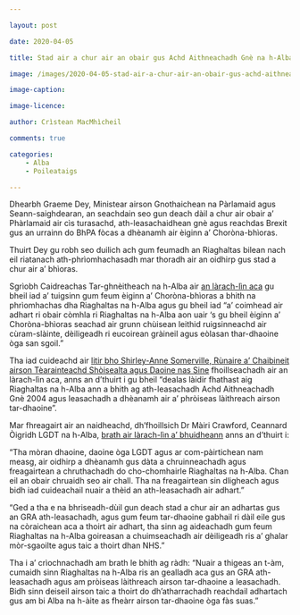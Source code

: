 ```yaml
---

layout: post

date: 2020-04-05

title: Stad air a chur air an obair gus Achd Aithneachadh Gnè na h-Alba ath-leasachadh

image: /images/2020-04-05-stad-air-a-chur-air-an-obair-gus-achd-aithneachadh-gne-na-h-alba-ath-leasachadh.jpg

image-caption:

image-licence:

author: Crìstean MacMhìcheil

comments: true

categories:
    - Alba
    - Poileataigs

---
```


Dhearbh Graeme Dey, Ministear airson Gnothaichean na Pàrlamaid agus Seann-saighdearan, an seachdain seo gun deach dàil a chur air obair a’ Phàrlamaid air cìs turasachd, ath-leasachaidhean gnè agus reachdas Brexit gus an urrainn do BhPA fòcas a dhèanamh air èiginn a’ Choròna-bhìoras.

<!--more-->

Thuirt Dey gu robh seo duilich ach gum feumadh an Riaghaltas bilean nach eil riatanach ath-phrìomhachasadh mar thoradh air an oidhirp gus stad a chur air a’ bhìoras.

Sgrìobh Caidreachas Tar-ghnèitheach na h-Alba air [an làrach-lìn aca](http://equalrecognition.scot/gra-reform-halted-due-to-coronavirus-crisis/) gu bheil iad a’ tuigsinn gum feum èiginn a’ Choròna-bhìoras a bhith na phrìomhachas dha Riaghaltas na h-Alba agus gu bheil iad “a’ coimhead air adhart ri obair còmhla ri Riaghaltas na h-Alba aon uair ‘s gu bheil èiginn a’ Choròna-bhìoras seachad air grunn chùisean leithid ruigsinneachd air cùram-slàinte, dèiligeadh ri eucoirean gràineil agus eòlasan thar-dhaoine òga san sgoil.”

Tha iad cuideachd air [litir bho Shirley-Anne Somerville, Rùnaire a’ Chaibineit airson Tèarainteachd Shòisealta agus Daoine nas Sine](http://equalrecognition.scot/gra-reform-halted-due-to-coronavirus-crisis/) fhoillseachadh air an làrach-lìn aca, anns an d’thuirt i gu bheil “dealas làidir fhathast aig Riaghaltas na h-Alba ann a bhith ag ath-leasachadh Achd Aithneachadh Gnè 2004 agus leasachadh a dhèanamh air a’ phròiseas làithreach airson tar-dhaoine”.

Mar fhreagairt air an naidheachd, dh’fhoillsich Dr Màiri Crawford, Ceannard Òigridh LGDT na h-Alba, [brath air làrach-lìn a’ bhuidheann](https://www.lgbtyouth.org.uk/news/2020/message-from-our-chief-executive-gra-reform/) anns an d’thuirt i:

“Tha mòran dhaoine, daoine òga LGDT agus ar com-pàirtichean nam measg, air oidhirp a dhèanamh gus dàta a chruinneachadh agus freagairtean a chruthachadh do cho-chomhairle Riaghaltas na h-Alba. Chan eil an obair chruaidh seo air chall. Tha na freagairtean sin dligheach agus bidh iad cuideachail nuair a thèid an ath-leasachadh air adhart.”

“Ged a tha e na bhriseadh-dùil gun deach stad a chur air an adhartas gus an GRA ath-leasachadh, agus gum feum tar-dhaoine gabhail ri dàil eile gus na còraichean aca a thoirt air adhart, tha sinn ag aideachadh gum feum Riaghaltas na h-Alba goireasan a chuimseachadh air dèiligeadh ris a’ ghalar mòr-sgaoilte agus taic a thoirt dhan NHS.”

Tha i a’ crìochnachadh am brath le bhith ag ràdh: “Nuair a thigeas an t-àm, cumaidh sinn Riaghaltas na h-Alba ris an gealladh aca gus an GRA ath-leasachadh agus am pròiseas làithreach airson tar-dhaoine a leasachadh. Bidh sinn deiseil airson taic a thoirt do dh’atharrachadh reachdail adhartach gus am bi Alba na h-àite as fheàrr airson tar-dhaoine òga fàs suas.”
